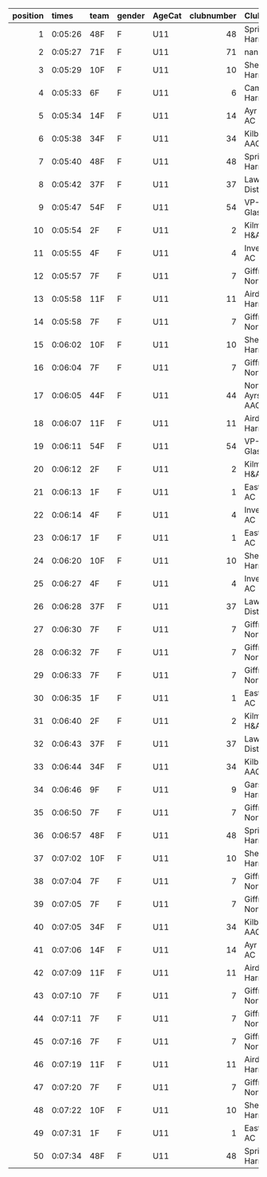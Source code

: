 |   position | times   | team   | gender   | AgeCat   |   clubnumber | Club name            | Website                               |   finishPosition |
|-----------:|:--------|:-------|:---------|:---------|-------------:|:---------------------|:--------------------------------------|-----------------:|
|          1 | 0:05:26 | 48F    | F        | U11      |           48 | Springburn Harriers  | https://www.springburnharriers.co.uk/ |                1 |
|          2 | 0:05:27 | 71F    | F        | U11      |           71 | nan                  | nan                                   |                2 |
|          3 | 0:05:29 | 10F    | F        | U11      |           10 | Shettleston Harriers | http://shettlestonharriers.org.uk/    |                3 |
|          4 | 0:05:33 | 6F     | F        | U11      |            6 | Cambuslang Harriers  | https://cambuslangharriers.org/       |                4 |
|          5 | 0:05:34 | 14F    | F        | U11      |           14 | Ayr Seaforth AC      | https://www.ayrseaforth.co.uk/        |                5 |
|          6 | 0:05:38 | 34F    | F        | U11      |           34 | Kilbarchan AAC       | https://kilbarchanaac.org.uk/         |                6 |
|          7 | 0:05:40 | 48F    | F        | U11      |           48 | Springburn Harriers  | https://www.springburnharriers.co.uk/ |                7 |
|          8 | 0:05:42 | 37F    | F        | U11      |           37 | Law & District AAC   | http://www.lawaac.co.uk/              |                8 |
|          9 | 0:05:47 | 54F    | F        | U11      |           54 | VP-Glasgow           | https://www.vp-glasgow.com            |                9 |
|         10 | 0:05:54 | 2F     | F        | U11      |            2 | Kilmarnock H&AC      | http://www.kilmarnockharriers.com/    |               10 |
|         11 | 0:05:55 | 4F     | F        | U11      |            4 | Inverclyde AC        | https://www.inverclydeac.org/         |               11 |
|         12 | 0:05:57 | 7F     | F        | U11      |            7 | Giffnock North AC    | https://www.giffnocknorth.co.uk/      |               12 |
|         13 | 0:05:58 | 11F    | F        | U11      |           11 | Airdrie Harriers     | http://airdrieharriers.org/           |               13 |
|         14 | 0:05:58 | 7F     | F        | U11      |            7 | Giffnock North AC    | https://www.giffnocknorth.co.uk/      |               14 |
|         15 | 0:06:02 | 10F    | F        | U11      |           10 | Shettleston Harriers | http://shettlestonharriers.org.uk/    |               15 |
|         16 | 0:06:04 | 7F     | F        | U11      |            7 | Giffnock North AC    | https://www.giffnocknorth.co.uk/      |               16 |
|         17 | 0:06:05 | 44F    | F        | U11      |           44 | North Ayrshire AAC   | https://naathletics.co.uk/            |               17 |
|         18 | 0:06:07 | 11F    | F        | U11      |           11 | Airdrie Harriers     | http://airdrieharriers.org/           |               18 |
|         19 | 0:06:11 | 54F    | F        | U11      |           54 | VP-Glasgow           | https://www.vp-glasgow.com            |               19 |
|         20 | 0:06:12 | 2F     | F        | U11      |            2 | Kilmarnock H&AC      | http://www.kilmarnockharriers.com/    |               20 |
|         21 | 0:06:13 | 1F     | F        | U11      |            1 | East Kilbride AC     | http://www.ekac.org.uk/               |               21 |
|         22 | 0:06:14 | 4F     | F        | U11      |            4 | Inverclyde AC        | https://www.inverclydeac.org/         |               22 |
|         23 | 0:06:17 | 1F     | F        | U11      |            1 | East Kilbride AC     | http://www.ekac.org.uk/               |               23 |
|         24 | 0:06:20 | 10F    | F        | U11      |           10 | Shettleston Harriers | http://shettlestonharriers.org.uk/    |               24 |
|         25 | 0:06:27 | 4F     | F        | U11      |            4 | Inverclyde AC        | https://www.inverclydeac.org/         |               25 |
|         26 | 0:06:28 | 37F    | F        | U11      |           37 | Law & District AAC   | http://www.lawaac.co.uk/              |               26 |
|         27 | 0:06:30 | 7F     | F        | U11      |            7 | Giffnock North AC    | https://www.giffnocknorth.co.uk/      |               27 |
|         28 | 0:06:32 | 7F     | F        | U11      |            7 | Giffnock North AC    | https://www.giffnocknorth.co.uk/      |               28 |
|         29 | 0:06:33 | 7F     | F        | U11      |            7 | Giffnock North AC    | https://www.giffnocknorth.co.uk/      |               29 |
|         30 | 0:06:35 | 1F     | F        | U11      |            1 | East Kilbride AC     | http://www.ekac.org.uk/               |               30 |
|         31 | 0:06:40 | 2F     | F        | U11      |            2 | Kilmarnock H&AC      | http://www.kilmarnockharriers.com/    |               31 |
|         32 | 0:06:43 | 37F    | F        | U11      |           37 | Law & District AAC   | http://www.lawaac.co.uk/              |               32 |
|         33 | 0:06:44 | 34F    | F        | U11      |           34 | Kilbarchan AAC       | https://kilbarchanaac.org.uk/         |               33 |
|         34 | 0:06:46 | 9F     | F        | U11      |            9 | Garscube Harriers    | https://www.garscubeharriers.org.uk/  |               34 |
|         35 | 0:06:50 | 7F     | F        | U11      |            7 | Giffnock North AC    | https://www.giffnocknorth.co.uk/      |               35 |
|         36 | 0:06:57 | 48F    | F        | U11      |           48 | Springburn Harriers  | https://www.springburnharriers.co.uk/ |               36 |
|         37 | 0:07:02 | 10F    | F        | U11      |           10 | Shettleston Harriers | http://shettlestonharriers.org.uk/    |               37 |
|         38 | 0:07:04 | 7F     | F        | U11      |            7 | Giffnock North AC    | https://www.giffnocknorth.co.uk/      |               38 |
|         39 | 0:07:05 | 7F     | F        | U11      |            7 | Giffnock North AC    | https://www.giffnocknorth.co.uk/      |               39 |
|         40 | 0:07:05 | 34F    | F        | U11      |           34 | Kilbarchan AAC       | https://kilbarchanaac.org.uk/         |               40 |
|         41 | 0:07:06 | 14F    | F        | U11      |           14 | Ayr Seaforth AC      | https://www.ayrseaforth.co.uk/        |               41 |
|         42 | 0:07:09 | 11F    | F        | U11      |           11 | Airdrie Harriers     | http://airdrieharriers.org/           |               42 |
|         43 | 0:07:10 | 7F     | F        | U11      |            7 | Giffnock North AC    | https://www.giffnocknorth.co.uk/      |               43 |
|         44 | 0:07:11 | 7F     | F        | U11      |            7 | Giffnock North AC    | https://www.giffnocknorth.co.uk/      |               44 |
|         45 | 0:07:16 | 7F     | F        | U11      |            7 | Giffnock North AC    | https://www.giffnocknorth.co.uk/      |               45 |
|         46 | 0:07:19 | 11F    | F        | U11      |           11 | Airdrie Harriers     | http://airdrieharriers.org/           |               46 |
|         47 | 0:07:20 | 7F     | F        | U11      |            7 | Giffnock North AC    | https://www.giffnocknorth.co.uk/      |               47 |
|         48 | 0:07:22 | 10F    | F        | U11      |           10 | Shettleston Harriers | http://shettlestonharriers.org.uk/    |               48 |
|         49 | 0:07:31 | 1F     | F        | U11      |            1 | East Kilbride AC     | http://www.ekac.org.uk/               |               49 |
|         50 | 0:07:34 | 48F    | F        | U11      |           48 | Springburn Harriers  | https://www.springburnharriers.co.uk/ |               50 |